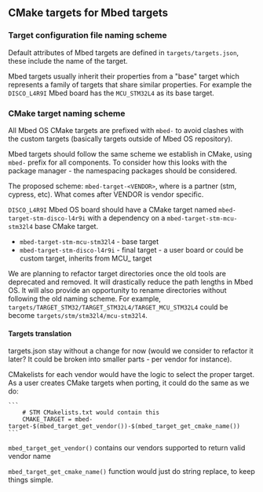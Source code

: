 ## CMake targets for Mbed targets

### Target configuration file naming scheme

Default attributes of Mbed targets are defined in `targets/targets.json`, these include the name of the target.

Mbed targets usually inherit their properties from a "base" target which represents a family of targets that share similar properties. For example the `DISCO_L4R9I` Mbed board has the `MCU_STM32L4` as its base target.

### CMake target naming scheme

All Mbed OS CMake targets are prefixed with `mbed-` to avoid clashes with the custom targets (basically targets outside of Mbed OS repository).

Mbed targets should follow the same scheme we establish in CMake, using `mbed-` prefix for all components. To consider how this looks with the package manager - the namespacing packages should be considered.

The proposed scheme: `mbed-target-<VENDOR>`, where <VENDOR> is a partner (stm, cypress, etc). What comes after VENDOR is vendor specific.

`DISCO_L4R9I` Mbed OS board should have a CMake target named `mbed-target-stm-disco-l4r9i` with a dependency on a `mbed-target-stm-mcu-stm32l4` base CMake target.

- `mbed-target-stm-mcu-stm32l4` - base target
- `mbed-target-stm-disco-l4r9i` - final target - a user board or could be custom target, inherits from MCU_  target

We are planning to refactor target directories once the old tools are deprecated and removed. It will drastically reduce the path lengths in Mbed OS. It will also provide an opportunity to rename directories without following the old naming scheme. 
For example, `targets/TARGET_STM32/TARGET_STM32L4/TARGET_MCU_STM32L4` could be become `targets/stm/stm32l4/mcu-stm32l4`. 

#### Targets translation

targets.json stay without a change for now (would we consider to refactor it later? It could be broken into smaller parts - per vendor for instance).

CMakelists for each vendor would have the logic to select the proper target. As a user creates CMake targets when porting, it could do the same as we do:

    ```
        # STM CMakelists.txt would contain this
        CMAKE_TARGET = mbed-target-$(mbed_target_get_vendor())-$(mbed_target_get_cmake_name())
    ```

`mbed_target_get_vendor()` contains our vendors supported to return valid vendor name

`mbed_target_get_cmake_name()` function would just do string replace, to keep things simple.
